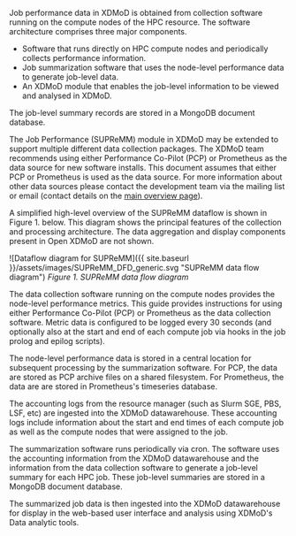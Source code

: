 
Job performance data in XDMoD is obtained from collection software running on
the compute nodes of the HPC resource.  The software architecture comprises three major components.

* Software that runs directly on HPC compute nodes and periodically collects performance information.
* Job summarization software that uses the node-level performance data to generate job-level data.
* An XDMoD module that enables the job-level information to be viewed and analysed in XDMoD.

The job-level summary records are stored in a MongoDB document database.

The Job Performance (SUPReMM) module in XDMoD may be extended to support multiple
different data collection packages. The XDMoD team recommends
using either Performance Co-Pilot (PCP) or Prometheus as the data source for new software installs. This document assumes that either
PCP or Prometheus is used as the data source. For more information about other data
sources please contact the development team via the mailing list or email
(contact details on the [main overview page](http://open.xdmod.org)).

A simplified high-level overview of the SUPReMM dataflow is shown in Figure 1.
below.  This diagram shows the principal features of the collection and
processing architecture. The data aggregation and display components present in
Open XDMoD are not shown.

![Dataflow diagram for SUPReMM]({{ site.baseurl }}/assets/images/SUPReMM_DFD_generic.svg "SUPReMM data flow diagram")
*Figure 1. SUPReMM data flow diagram*

The data collection software running on the compute nodes provides the node-level
performance metrics. This guide provides instructions for using either
Performance Co-Pilot (PCP) or Prometheus as the data collection software. Metric
data is configured to be logged every 30 seconds (and optionally also at the
start and end of each compute job via hooks in the job prolog and epilog scripts).

The node-level performance data is stored in a central location for subsequent
processing by the summarization software. For PCP, the data are stored as
PCP archive files on a shared filesystem. For Prometheus, the data are
are stored in Prometheus's timeseries database.

The accounting logs from the resource manager (such as Slurm SGE, PBS, LSF, etc) are ingested into the XDMoD datawarehouse.
These accounting logs include information about the start and end times of each compute job
as well as the compute nodes that were assigned to the job.

The summarization software runs periodically via cron. The software uses the
accounting information from the XDMoD datawarehouse and the information from the data
collection software to generate a job-level summary for each HPC job. These job-level
summaries are stored in a MongoDB document database.

The summarized job data is then ingested into the XDMoD datawarehouse for display
in the web-based user interface and analysis using XDMoD's Data analytic tools.
